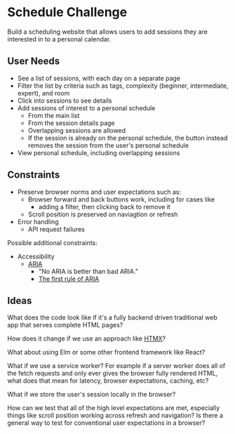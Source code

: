 # Schedule Challenge
Build a scheduling website that allows users to add sessions they are interested
in to a personal calendar.


## User Needs
- See a list of sessions, with each day on a separate page
- Filter the list by criteria such as tags, complexity (beginner, intermediate, expert), and room
- Click into sessions to see details
- Add sessions of interest to a personal schedule
  - From the main list
  - From the session details page
  - Overlapping sessions are allowed
  - If the session is already on the personal schedule, the button instead removes the session from the user's personal schedule
- View personal schedule, including overlapping sessions


## Constraints
- Preserve browser norms and user expectations such as:
  - Browser forward and back buttons work, including for cases like
    - adding a filter, then clicking back to remove it
  - Scroll position is preserved on naviagtion or refresh
- Error handling
  - API request failures

Possible additional constraints:
- Accessibility
  - [ARIA](https://developer.mozilla.org/en-US/docs/Web/Accessibility/ARIA)
    - "No ARIA is better than bad ARIA."
    - [The first rule of ARIA](https://www.w3.org/TR/using-aria/#rule1)


## Ideas
What does the code look like if it's a fully backend driven traditional web app that serves complete HTML pages?

How does it change if we use an approach like [HTMX](https://htmx.org/)?

What about using Elm or some other frontend framework like React?

What if we use a service worker? For example if a server worker does all of the fetch requests and only ever gives the browser fully rendered HTML, what does that mean for latency, browser expectations, caching, etc?

What if we store the user's session locally in the browser?

How can we test that all of the high level expectations are met, especially things like scroll position working across refresh and navigation? Is there a general way to test for conventional user expectations in a browser?
